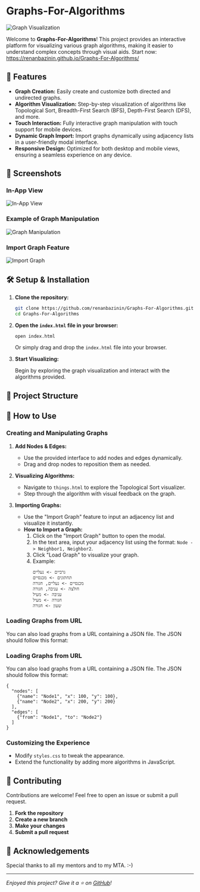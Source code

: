 ﻿# Graphs-For-Algorithms

![Graph Visualization](https://i.imgur.com/WxVJGnE.png)

Welcome to **Graphs-For-Algorithms**! This project provides an interactive platform for visualizing various graph algorithms, making it easier to understand complex concepts through visual aids.
Start now: https://renanbazinin.github.io/Graphs-For-Algorithms/
## 🚀 Features

- **Graph Creation:** Easily create and customize both directed and undirected graphs.
- **Algorithm Visualization:** Step-by-step visualization of algorithms like Topological Sort, Breadth-First Search (BFS), Depth-First Search (DFS), and more.
- **Touch Interaction:** Fully interactive graph manipulation with touch support for mobile devices.
- **Dynamic Graph Import:** Import graphs dynamically using adjacency lists in a user-friendly modal interface.
- **Responsive Design:** Optimized for both desktop and mobile views, ensuring a seamless experience on any device.

## 📸 Screenshots

### In-App View
![In-App View](https://i.imgur.com/x9pgo3f.png)

### Example of Graph Manipulation
![Graph Manipulation](https://i.imgur.com/GUzC59L.png)

### Import Graph Feature
![Import Graph](https://i.imgur.com/cWHnzNf.png)

## 🛠️ Setup & Installation

1. **Clone the repository:**

    ```bash
    git clone https://github.com/renanbazinin/Graphs-For-Algorithms.git
    cd Graphs-For-Algorithms
    ```

2. **Open the `index.html` file in your browser:**

    ```bash
    open index.html
    ```

    Or simply drag and drop the `index.html` file into your browser.

3. **Start Visualizing:**

   Begin by exploring the graph visualization and interact with the algorithms provided.

## 📂 Project Structure


## 🔮 How to Use

### Creating and Manipulating Graphs

1. **Add Nodes & Edges:**
   - Use the provided interface to add nodes and edges dynamically.
   - Drag and drop nodes to reposition them as needed.

2. **Visualizing Algorithms:**
   - Navigate to `things.html` to explore the Topological Sort visualizer.
   - Step through the algorithm with visual feedback on the graph.

3. **Importing Graphs:**
   - Use the "Import Graph" feature to input an adjacency list and visualize it instantly.
   - **How to Import a Graph:**
     1. Click on the "Import Graph" button to open the modal.
     2. In the text area, input your adjacency list using the format: `Node -> Neighbor1, Neighbor2`.
     3. Click "Load Graph" to visualize your graph.
     4. Example:
        ```
        גרביים -> נעליים
        תחתונים -> מכנסיים
        מכנסיים -> נעליים, חגורה
        חולצה -> עניבה, חגורה
        עניבה -> מעיל
        חגורה -> מעיל
        שעון -> חגורה
        ```

### Loading Graphs from URL

   You can also load graphs from a URL containing a JSON file. The JSON should follow this format:

### Loading Graphs from URL

You can also load graphs from a URL containing a JSON file. The JSON should follow this format:
```
{
  "nodes": [
    {"name": "Node1", "x": 100, "y": 100},
    {"name": "Node2", "x": 200, "y": 200}
  ],
  "edges": [
    {"from": "Node1", "to": "Node2"}
  ]
}
```
### Customizing the Experience

- Modify `styles.css` to tweak the appearance.
- Extend the functionality by adding more algorithms in JavaScript.


## 🤝 Contributing

Contributions are welcome! Feel free to open an issue or submit a pull request.

1. **Fork the repository**
2. **Create a new branch**
3. **Make your changes**
4. **Submit a pull request**

## 🌟 Acknowledgements

Special thanks to all my mentors and to my MTA. :-)

---

_Enjoyed this project? Give it a ⭐ on [GitHub](https://github.com/renanbazinin/Graphs-For-Algorithms)!_
